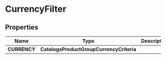 

# CurrencyFilter


## Properties

| Name | Type | Description | Notes |
|------------ | ------------- | ------------- | -------------|
|**CURRENCY** | **CatalogsProductGroupCurrencyCriteria** |  |  |



